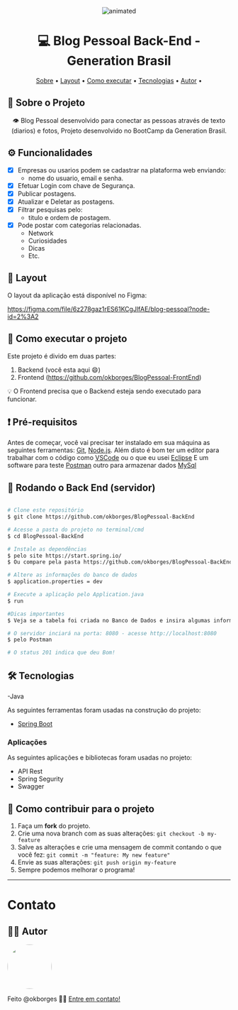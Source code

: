 <p align="center">
  <img src="https://github.com/okborges/BlogPessoal-BackEnd/blob/main/assets/Sequence_02_AdobeCreativeCloudExpress.gif?raw=true" alt="animated" />
</p>

  <h1 align="center"> 💻 Blog Pessoal Back-End - Generation Brasil </h1>
   
 <p align="center">
  <a href="#-sobre-o-projeto">Sobre</a> •
  <a href="#-layout">Layout</a> • 
  <a href="#-como-executar-o-projeto">Como executar</a> • 
  <a href="#-tecnologias">Tecnologias</a> • 
  <a href="#-autor">Autor</a> • 
</p>

## 📄 Sobre o Projeto
<p align="center"> 
	👁️ Blog Pessoal desenvolvido para conectar as pessoas através de texto (diarios) e fotos,
   Projeto desenvolvido no BootCamp da Generation Brasil.
</p>
   
   
## ⚙️ Funcionalidades

- [x] Empresas ou usarios podem se cadastrar na plataforma web enviando:
	- nome do usuario, email e senha.
- [x] Efetuar Login com chave de Segurança.
- [x] Publicar postagens.
- [x] Atualizar e Deletar as postagens.
- [x] Filtrar pesquisas pelo:
	- titulo e ordem de postagem. 
- [x] Pode postar com categorias relacionadas.
	- Network
	- Curiosidades
	- Dicas
	- Etc. 


## 🎨 Layout

O layout da aplicação está disponível no Figma:

https://figma.com/file/6z278gaz1rES61KCgJlfAE/blog-pessoal?node-id=2%3A2



## 🚀 Como executar o projeto

Este projeto é divido em duas partes:
1. Backend (você esta aqui 😄) 
2. Frontend (https://github.com/okborges/BlogPessoal-FrontEnd)

💡 O Frontend precisa que o Backend esteja sendo executado para funcionar.

## ❗  Pré-requisitos

Antes de começar, você vai precisar ter instalado em sua máquina as seguintes ferramentas:
[Git](https://git-scm.com), [Node.js](https://nodejs.org/en/). 
Além disto é bom ter um editor para trabalhar com o código como [VSCode](https://code.visualstudio.com/) ou o que eu usei [Eclipse](https://www.eclipse.org/downloads/)
E um software para teste [Postman](https://www.postman.com/) outro para armazenar dados [MySql](https://www.mysql.com/)


## 🎲 Rodando o Back End (servidor)

```bash

# Clone este repositório
$ git clone https://github.com/okborges/BlogPessoal-BackEnd

# Acesse a pasta do projeto no terminal/cmd
$ cd BlogPessoal-BackEnd

# Instale as dependências 
$ pelo site https://start.spring.io/
$ Ou compare pela pasta https://github.com/okborges/BlogPessoal-BackEnd/blob/main/pom.xml

# Altere as informações do banco de dados 
$ application.properties = dev

# Execute a aplicação pelo Application.java
$ run 

#Dicas importantes
$ Veja se a tabela foi criada no Banco de Dados e insira algumas informações

# O servidor inciará na porta: 8080 - acesse http://localhost:8080
$ pelo Postman

# O status 201 indica que deu Bom!

```
## 🛠 Tecnologias

-Java

As seguintes ferramentas foram usadas na construção do projeto:

- [Spring Boot](https://start.spring.io/)


### Aplicações

As seguintes aplicações e bibliotecas foram usadas no projeto:

- API Rest
- Spring Segurity 
- Swagger


## 💪 Como contribuir para o projeto

1. Faça um **fork** do projeto.
2. Crie uma nova branch com as suas alterações: `git checkout -b my-feature`
3. Salve as alterações e crie uma mensagem de commit contando o que você fez: `git commit -m "feature: My new feature"`
4. Envie as suas alterações: `git push origin my-feature`
5. Sempre podemos melhorar o programa!

---

# Contato
## 🐱‍👤 Autor

 <img style="border-radius: 50%;" src="https://avatars.githubusercontent.com/u/93266793?v=4" width="100px;" alt=""/>
 
 
 Feito @okborges 👋🏽 [Entre em contato!](https://www.linkedin.com/in/okborges/)
